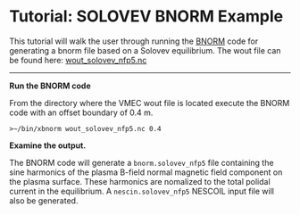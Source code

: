 Tutorial: SOLOVEV BNORM Example
=============================================

This tutorial will walk the user through running the [BNORM](BNORM.nd) code for
generating a bnorm file based on a Solovev equilibrium. The wout file
can be found here: [wout_solovev_nfp5.nc](examples/wout_solovev_nfp5.nc)

------------------------------------------------------------------------

**Run the BNORM code**

From the directory where the VMEC wout file is located execute the BNORM
code with an offset boundary of 0.4 m.

```
>~/bin/xbnorm wout_solovev_nfp5.nc 0.4
```

**Examine the output.**

The BNORM code will generate a `bnorm.solovev_nfp5` file containing
the sine harmonics of the plasma B-field normal magnetic field component 
on the plasma surface. These harmonics are nomalized to the total polidal
current in the equilibrium. A `nescin.solovev_nfp5` NESCOIL input file
will also be generated.

